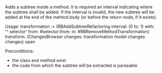 Adds a subtree inside a method. It is required an interval indicating where the subtree shall be added. If the interval is invalid, the new subtree will be added at the end of the mehtod body (or before the return node, if it exists).

Usage:
transformation := (RBAddSubtreeRefactoring
		interval: (0 to: 1)
		with: '^ selector'
		from: #selector:from:
		in: #RBRemoveMethodTransformation)
		transform. 
(ChangesBrowser changes: transformation model changes changes) open

Preconditions:
- the class and method exist
- the code from which the subtree will be extracted is parseable